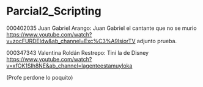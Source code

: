 # Parcial2_Scripting

000402035  Juan Gabriel Arango: Juan Gabriel el cantante que no se murio https://www.youtube.com/watch?v=zocFURDEIdw&ab_channel=Exc%C3%A9lsiorTV adjunto prueba.

000347343 Valentina Roldán Restrepo: Tini la de Disney https://www.youtube.com/watch?v=xfOK1Slh8NE&ab_channel=lagenteestamuyloka

(Profe perdone lo poquito)
